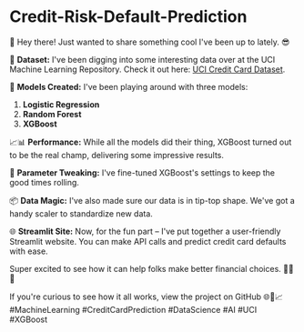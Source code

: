 # Credit-Risk-Default-Prediction

🚀 Hey there! Just wanted to share something cool I've been up to lately. 😎

📂 **Dataset:** I've been digging into some interesting data over at the UCI Machine Learning Repository. Check it out here: [UCI Credit Card Dataset](https://archive.ics.uci.edu/dataset/350/default+of+credit+card+clients).

🤖 **Models Created:** I've been playing around with three models:

1. **Logistic Regression**
2. **Random Forest**
3. **XGBoost**

📈📊 **Performance:** While all the models did their thing, XGBoost turned out to be the real champ, delivering some impressive results.

🧮 **Parameter Tweaking:** I've fine-tuned XGBoost's settings to keep the good times rolling.

📦 **Data Magic:** I've also made sure our data is in tip-top shape. We've got a handy scaler to standardize new data.

🌐 **Streamlit Site:** Now, for the fun part – I've put together a user-friendly Streamlit website. You can make API calls and predict credit card defaults with ease.

Super excited to see how it can help folks make better financial choices. 🚀🔮💼

If you're curious to see how it all works, view the project on GitHub 🌐🔗📈 #MachineLearning #CreditCardPrediction #DataScience #AI #UCI #XGBoost
